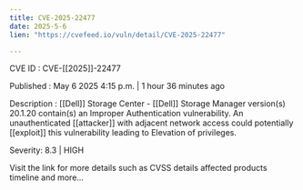 ```yaml
---
title: CVE-2025-22477
date: 2025-5-6
lien: "https://cvefeed.io/vuln/detail/CVE-2025-22477"

---
```


CVE ID : CVE-[[2025]]-22477

Published :  May 6
2025
4:15 p.m. | 1 hour
36 minutes ago

Description :  [[Dell]] Storage Center -  [[Dell]] Storage Manager
version(s) 20.1.20
contain(s) an Improper Authentication vulnerability. An unauthenticated  [[attacker]] with adjacent network access could potentially  [[exploit]] this vulnerability
leading to Elevation of privileges.

Severity: 8.3 | HIGH

Visit the link for more details
such as CVSS details
affected products
timeline
and more...
